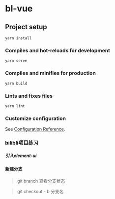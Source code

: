 # bl-vue

## Project setup
```
yarn install
```

### Compiles and hot-reloads for development
```
yarn serve
```

### Compiles and minifies for production
```
yarn build
```

### Lints and fixes files
```
yarn lint
```

### Customize configuration
See [Configuration Reference](https://cli.vuejs.org/config/).

### bilibli项目练习

##### 引入element-ui

#### 新建分支
>git branch 查看分支状态

>git checkout - b 分支名 



